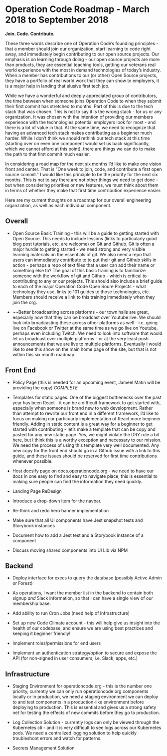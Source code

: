 # Operation Code Roadmap - March 2018 to September 2018

**Join. Code. Contribute.**

These three words describe one of Operation Code’s founding principles - that a member should join our organization, start learning to code right away, and immediately begin contributing to our open source projects.  Our emphasis is on learning through doing - our open source projects are more than products, they are essential teaching tools, getting our veterans real world experience with the most in demand technologies of today’s industry.  When a member has contributions to our (or other) Open Source projects, they have a portfolio of real world work that they can show to employers, it is a major help in landing that elusive first tech job.

While we have a wonderful and deeply appreciated group of contributors, the time between when someone joins Operation Code to when they submit their first commit has stretched to months.  Part of this is due to the tech stack that was chosen.  This is not to say it is the wrong stack - for us or any organization.  It was chosen with the intention of providing our members experience with the technologies potential employers look for most - and there is a lot of value in that.  At the same time, we need to recognize that having an advanced tech stack makes contributing as a beginner much harder.  While I don’t think we should rethink our tech stack at this time (starting over on even one component would set us back significantly, which we cannot afford at this point), there are things we can do to make the path to that first commit much easier.

In considering a road map for the next six months I’d like to make one vision front and center.  That is “One week to join, code, and contribute a first open source commit.”  I would like this principle to be the priority for the next six months.  This is not to say there are not other things we need to get done - but when considering priorities or new features, we must think about them in terms of whether they make that first time contribution experience easier.

Here are my current thoughts on a roadmap for our overall engineering organziation, as well as each individual component.

## Overall

* Open Source Basic Training - this will be a guide to getting started with Open Source.  This needs to include lessons (links to particularly good blog post tutorials, etc. are welcome) on Git and Github.  Git is often a major hurdle to getting started - we need strong and very visible learning materials on the essentials of git.  We also need a repo that users can immediately contribute to to put their git and Github skills in action - perhaps a repo of text files that a user can add their name or something else to?  The goal of this basic training is to familiarize someone with the workflow of git and Github - which is critical to contributing to any or our projects.  This should also include a brief guide to each of the major Operation Code Open Soure Projects - what technology they use, links to 101 guides to those technologies, etc.  Members should receive a link to this training immediately when they join the org.

* ~~Better broadcasting across platforms - our town halls are great, especially now that they can be broadcast over Youtube live.  We should look into broadcasting these across other platforms as well - i.e. going live on Facebook or Twitter at the same time as we go live on Youtube, perhaps even including Twitch.  We need to look into software that would let us broadcast over multiple platforms - or at the very least push announcements that we are live to multiple platforms.  Eventually I would like to see this show on the main home page of the site, but that is not within this six month roadmap. 

## Front End

* Policy Page (this is needed for an upcoming event, Jameel Matin will be providing the copy) *COMPLETE*

* Templates for static pages.  One of the biggest bottlenecks over the past year has been React - it can be a difficult framework to get started with, especially when someone is brand new to web development.  Rather than attempt to rewrite our front end in a different framework, I’d like to focus on making our particuarly implementation of React more beginner friendly.  Adding in static content is a great way for a beginner to get started with contributing - let’s make a template that can be copy and pasted for any new static page.  Yes, we might violate the DRY rule a bit here, but I think this is a worthy exception and necessary to our mission.  We need the process of using this template very well documented.  Any new copy for the front end should go in a Github issue with a link to this guide, and these issues should be reserved for first time contributions whenever possible.

* Host docsify page on docs.operationcode.org - we need to have our docs in one easy to find and easy to navigate place, this is essential to making sure people can find the information they need quickly.  

* Landing Page ReDesign

* Introduce a drop-down item for the navbar.

* Re-think and redo hero banner implementation

* Make sure that all UI components have Jest snapshot tests and Storybook instances

* Document how to add a Jest test and a Storybook instance of a component

* Discuss moving shared components into UI Lib via NPM

## Backend

* Deploy interface for execs to query the database (possibly Active Admin or Forest)
 * As operations, I want the member list in the backend to contain both signup *and* Slack information, so that I can have a single view of our membership base.

* Add ability to run Cron Jobs (need help of infrastructure)

* Set up new Code Climate account - this will help give us insight into the health of our codebase, and ensure we are using best practices and keeping it beginner friendly!

* Implement roles/permissions for end users

* Implement an authentication strategy/option to secure and expose the API (for non-signed in user consumers, i.e. Slack, apps, etc.)

## Infrastructure

* Staging Environment for operationcode.org - this is the number one priority, currently we can only run operationcode.org components locally or in production, we need a staging environment we can deploy to and test components in a production-like environment before deploying to production.  This is essential and gives us a strong safety net for testing the effects of new commits before they go to production.

* Log Collection Solution - currently logs can only be viewed through the Kubernetes cli - and it is very difficult to see logs across our Kubernetes pods.  We need a centralized logging solution to help quickly troubleshoot errors and watch for patterns.

* Secrets Management Solution
